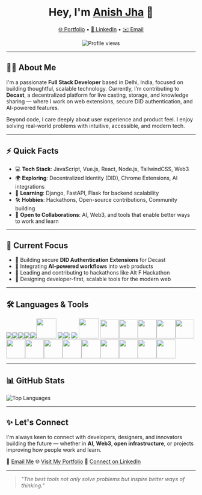 
<h1 align="center">Hey, I'm <a href="https://anish-jha.vercel.app/">Anish Jha</a> 👋</h1>

<p align="center">
  <a href="https://anish-jha.vercel.app/" target="_blank">🌐 Portfolio</a> • 
  <a href="https://www.linkedin.com/in/anish-jha7" target="_blank">💼 LinkedIn</a> • 
  <a href="mailto:ztech818@gmail.com">✉️ Email</a>
</p>

<p align="center">
  <img src="https://komarev.com/ghpvc/?username=Anish-Jha&style=plastic" alt="Profile views" />
</p>

---

## 👨‍💻 About Me

I'm a passionate **Full Stack Developer** based in Delhi, India, focused on building thoughtful, scalable technology. Currently, I’m contributing to **Decast**, a decentralized platform for live casting, storage, and knowledge sharing — where I work on web extensions, secure DID authentication, and AI-powered features.

Beyond code, I care deeply about user experience and product feel. I enjoy solving real-world problems with intuitive, accessible, and modern tech.

---

## ⚡ Quick Facts

* 💻 **Tech Stack**: JavaScript, Vue.js, React, Node.js, TailwindCSS, Web3
* 🌍 **Exploring**: Decentralized Identity (DID), Chrome Extensions, AI integrations
* 🌱 **Learning**: Django, FastAPI, Flask for backend scalability
* 🛠️ **Hobbies**: Hackathons, Open-source contributions, Community building
* 🤝 **Open to Collaborations**: AI, Web3, and tools that enable better ways to work and learn

---

## 💼 Current Focus

* 🔐 Building secure **DID Authentication Extensions** for Decast
* 🚀 Integrating **AI-powered workflows** into web products
* 🎯 Leading and contributing to hackathons like Alt F Hackathon
* 🧩 Designing developer-first, scalable tools for the modern web

---

## 🛠 Languages & Tools

<p align="left">
  <img src="https://img.icons8.com/color/48/4a90e2/html.png"/><img src="https://img.icons8.com/color/48/4a90e2/css3.png"/><img src="https://img.icons8.com/color/48/4a90e2/javascript.png"/><img src="https://img.icons8.com/color/48/4a90e2/git.png"/><img src="https://img.icons8.com/fluent/48/4a90e2/github.png"/><img width="53px" src="https://img.icons8.com/plasticine/100/null/react.png"/>
<img src="https://img.icons8.com/color/48/null/chakra-ui.png"/><img src="https://img.icons8.com/ios-filled/50/5C7CFA/redux.png"/>
<img src="https://img.icons8.com/fluency/48/null/node-js.png"/> <img width="53px" src="https://img.icons8.com/?size=100&id=dzfo6UeXW9h7&format=png&color=000000"/> <img width="50px" src="https://img.icons8.com/?size=100&id=4PiNHtUJVbLs&format=png&color=000000"/><img width="50px" src="https://img.icons8.com/?size=100&id=13441&format=png&color=000000"/><img width="50px" src="https://img.icons8.com/?size=100&id=IuuVVwsdTi2v&format=png&color=000000"/><img width="50px" src="https://img.icons8.com/?size=100&id=2ZOaTclOqD4q&format=png&color=000000"/><img width="50px" src="https://img.icons8.com/?size=100&id=bosfpvRzNOG8&format=png&color=000000"/><img width="50px" src="https://img.icons8.com/?size=100&id=IaHmaUtKc8bf&format=png&color=000000"/><img width="50px" src="https://img.icons8.com/?size=100&id=13664&format=png&color=000000"/><img width="50px" src="https://img.icons8.com/?size=100&id=AYternyB6L4R&format=png&color=000000"/><img width="50px" src="https://img.icons8.com/?size=100&id=IoYmHUxgvrFB&format=png&color=000000"/><img width="50px" src="https://img.icons8.com/?size=100&id=lIabI5WM659d&format=png&color=000000"/><img width="50px" src="https://img.icons8.com/?size=100&id=eoxMN35Z6JKg&format=png&color=000000"/><img width="50px" src="https://img.icons8.com/?size=100&id=21098&format=png&color=000000"/><img width="50px" src="https://img.icons8.com/?size=100&id=kTuxVYRKeKEY&format=png&color=000000"/><img width="50px" src="https://img.icons8.com/?size=100&id=W0YEwBDDfTeu&format=png&color=000000"/>
</p>

---

## 📊 GitHub Stats

![Top Languages](https://github-readme-stats.vercel.app/api/top-langs/?username=Anish-Jha\&show_icons=true\&theme=radical\&layout=compact)

---

## ✨ Let's Connect

I'm always keen to connect with developers, designers, and innovators building the future — whether in **AI**, **Web3**, **open infrastructure**, or projects improving how people work and learn.

📨 [Email Me](mailto:ztech818@gmail.com)
🌐 [Visit My Portfolio](https://anish-jha.vercel.app)
💼 [Connect on LinkedIn](https://www.linkedin.com/in/anishjha18)

---

> *"The best tools not only solve problems but inspire better ways of thinking."*

